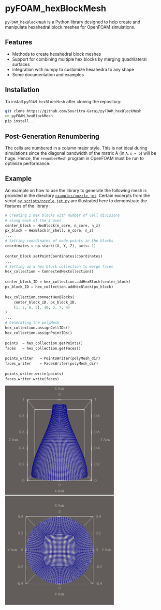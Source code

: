 # pyFOAM_hexBlockMesh

`pyFOAM_hexBlockMesh` is a Python library designed to help create and manipulate hexahedral block meshes for OpenFOAM simulations.

## Features

- Methods to create hexahedral block meshes
- Support for combining multiple hex blocks by merging quadrilateral surfaces
- Integration with numpy to customize hexahedra to any shape
- Some documentation and examples

## Installation

To install `pyFOAM_hexBlockMesh` after cloning the repository:

```bash
git clone https://github.com/Souritra-Garai/pyFOAM_hexBlockMesh
cd pyFOAM_hexBlockMesh
pip install .
```

## Post-Generation Renumbering

The cells are numbered in a column major style. This is not ideal during simulations since the diagonal bandwidth of the matrix A (in `A.x = b`) will be huge. Hence, the `renumberMesh` program in OpenFOAM must be run to optimize performance.

## Example

An example on how to use the library to generate the following mesh is provided in the directory [`examples/nozzle_jet`](examples/nozzle_jet). Certain excerpts from the script [`py_scripts/nozzle_jet.py`](examples/nozzle_jet/py_scripts/nozzle_jet.py) are illustrated here to demonstrate the features of the library :

```python
# Creating 2 hex blocks with number of cell divisions
# along each of the 3 axes
center_block = HexBlock(n_core, n_core, n_z)
px_block = HexBlock(n_shell, n_core, n_z)
...
# Setting coordinates of node points in the blocks
coordinates = np.stack((X, Y, Z), axis=-1)

center_block.setPointCoordinates(coordinates)
...
# Setting up a hex block collection to merge faces
hex_collection = ConnectedHexCollection()

center_block_ID	= hex_collection.addHexBlock(center_block)
px_block_ID	= hex_collection.addHexBlock(px_block)

hex_collection.connectHexBlocks(
	center_block_ID, px_block_ID,
	(1, 2, 6, 5), (0, 3, 7, 4)
)
...
# Generating the polyMesh
hex_collection.assignCellIDs()
hex_collection.assignPointIDs()

points	= hex_collection.getPoints()
faces	= hex_collection.getFaces()

points_writer	= PointsWriter(polyMesh_dir)
faces_writer	= FacesWriter(polyMesh_dir)

points_writer.write(points)
faces_writer.write(faces)
```
![Nozzle Jet Mesh](examples/nozzle_jet/images/py_snapshot.png)
![Nozzle Jet Mesh](examples/nozzle_jet/images/pz_snapshot.png)

